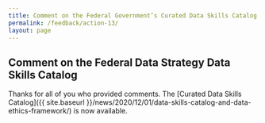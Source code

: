 ```yaml
---
title: Comment on the Federal Government’s Curated Data Skills Catalog
permalink: /feedback/action-13/
layout: page
---
```


## Comment on the Federal Data Strategy Data Skills Catalog 

Thanks for all of you who provided comments. The [Curated Data Skills Catalog]({{ site.baseurl }}/news/2020/12/01/data-skills-catalog-and-data-ethics-framework/) is now available. 
